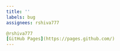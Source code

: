 ```yaml
---
title: ''
labels: bug
assignees: rshiva777

@rshiva777
[GitHub Pages](https://pages.github.com/)
---
```

